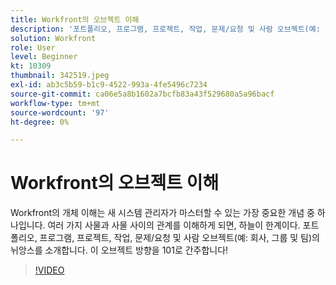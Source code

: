 ```yaml
---
title: Workfront의 오브젝트 이해
description: '포트폴리오, 프로그램, 프로젝트, 작업, 문제/요청 및 사람 오브젝트(예: 회사, 그룹 및 팀)의 뉘앙스를 소개합니다.'
solution: Workfront
role: User
level: Beginner
kt: 10309
thumbnail: 342519.jpeg
exl-id: ab3c5b59-b1c9-4522-993a-4fe5496c7234
source-git-commit: ca06e5a8b1602a7bcfb83a43f529680a5a96bacf
workflow-type: tm+mt
source-wordcount: '97'
ht-degree: 0%

---
```


# Workfront의 오브젝트 이해

Workfront의 개체 이해는 새 시스템 관리자가 마스터할 수 있는 가장 중요한 개념 중 하나입니다. 여러 가지 사물과 사물 사이의 관계를 이해하게 되면, 하늘이 한계이다. 포트폴리오, 프로그램, 프로젝트, 작업, 문제/요청 및 사람 오브젝트(예: 회사, 그룹 및 팀)의 뉘앙스를 소개합니다. 이 오브젝트 방향을 101로 간주합니다!

>[!VIDEO](https://video.tv.adobe.com/v/342519/?quality=12&learn=on)
